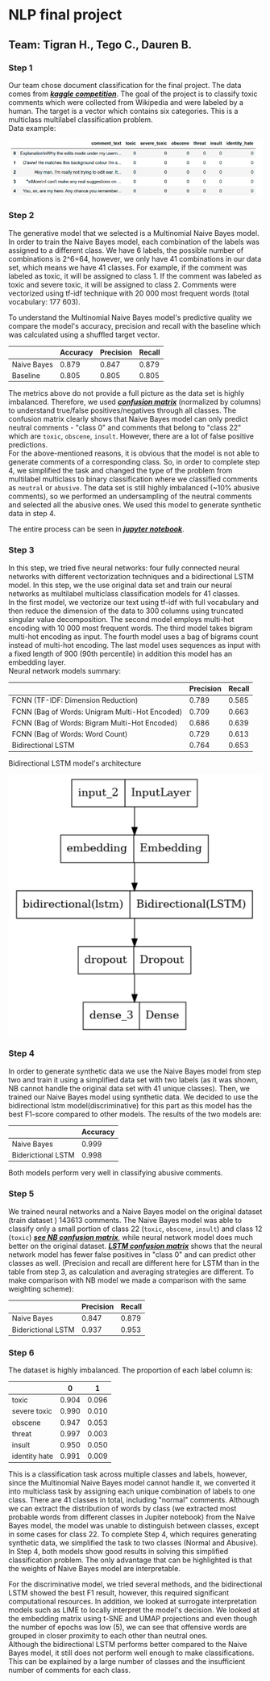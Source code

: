 # NLP final project
## Team: Tigran H., Tego C., Dauren B.

### Step 1
Our team chose document classification for the final project. The data comes from [***kaggle competition***](https://www.kaggle.com/c/jigsaw-toxic-comment-classification-challenge/data). The goal of the project is to classify toxic comments which were collected from Wikipedia and were labeled by a human. The target is a vector which contains six categories. This is a multiclass multilabel classification problem.  
Data example:

![Data example](./images/1_data_example.png) 

### Step 2
The generative model that we selected is a Multinomial Naive Bayes model. In order to train the Naive Bayes model, each combination of the labels was assigned to a different class. We have 6 labels, the possible number of combinations is 2^6=64, however, we only have 41 combinations in our data set, which means we have 41 classes. For example, if the comment was labeled as toxic, it will be assigned to class 1. If the comment was labeled as toxic and severe toxic, it will be assigned to class 2. 
Comments were vectorized using tf-idf technique with 20 000 most frequent words (total vocabulary: 177 603).  

To understand the Multinomial Naive Bayes model's predictive quality we compare the model's accuracy, precision and recall with the baseline which was calculated using a shuffled target vector.  

|   | Accuracy | Precision |Recall |
| ------------- | ------------- |------------- |------------- |
| Naive Bayes  | 0.879  | 0.847 | 0.879 |
| Baseline  | 0.805  | 0.805 | 0.805 | 

The metrics above do not provide a full picture as the data set is highly imbalanced. Therefore, we used [***confusion matrix***](./images/3_naive_b_conf_m.jpg) (normalized by columns) to understand true/false positives/negatives through all classes. The confusion matrix clearly shows that Naive Bayes model can only predict neutral comments - "class 0" and comments that belong to "class 22" which are `toxic`, `obscene`, `insult`. However, there are a lot of false positive predictions.   
For the above-mentioned reasons, it is obvious that the model is not able to generate comments of a corresponding class. So, in order to complete step 4, we simplified the task and changed the type of the problem from multilabel multiclass to binary classification where we classified comments as `neutral` or `abusive`. The data set is still highly imbalanced (~10% abusive comments), so we performed an undersampling of the neutral comments and selected all the abusive ones. We used this model to generate synthetic data in step 4.    

The entire process can be seen in [***jupyter notebook***](./notebooks/final_project.ipynb).

### Step 3
In this step, we tried five neural networks: four fully connected neural networks with different vectorization techniques and a bidirectional LSTM model. In this step, we the use original data set and train our neural networks as multilabel multiclass classification models for 41 classes.  
In the first model, we vectorize our text using tf-idf with full vocabulary and then reduce the dimension of the data to 300 columns using truncated singular value decomposition. The second model employs multi-hot encoding with 10 000 most frequent words. The third model takes bigram multi-hot encoding as input. The fourth model uses a bag of bigrams count instead of multi-hot encoding. The last model uses sequences as input with a fixed length of 900 (90th percentile) in addition this model has an embedding layer.  
Neural network models summary:

|   | Precision |Recall |
| ------------- | ------------- |------------- |
| FCNN (TF-IDF: Dimension Reduction)  |  0.789 | 0.585 |
| FCNN (Bag of Words: Unigram Multi-Hot Encoded)  |  0.709 | 0.663 |
| FCNN (Bag of Words: Bigram Multi-Hot Encoded)  |  0.686 | 0.639 |
| FCNN (Bag of Words: Word Count)  |  0.729 | 0.613 |
| Bidirectional LSTM  |  0.764 | 0.653 |

Bidirectional LSTM model's architecture

![LSTM model](./images/2_lstm_model.png)

### Step 4
In order to generate synthetic data we use the Naive Bayes model from step two and train it using a simplified data set with two labels (as it was shown, NB cannot handle the original data set with 41 unique classes). Then, we trained our Naive Bayes model using synthetic data. We decided to use the bidirectional lstm model(discriminative) for this part as this model has the best F1-score compared to other models. The results of the two models are:  

|   | Accuracy |
| ------------- | ------------- |
| Naive Bayes  |  0.999 |
| Biderictional LSTM  |  0.998 |

Both models perform very well in classifying abusive comments.

### Step 5

We trained neural networks and a Naive Bayes model on the original dataset (train dataset ) 143613 comments. The Naive Bayes model was able to classify only a small portion of class 22 (`toxic`, `obscene`, `insult`) and class 12 (`toxic`) [***see NB confusion matrix***](./images/3_naive_b_conf_m.jpg), while neural network model does much better on the original dataset. [***LSTM confusion matrix***](./images/4_lstm_conf_m.jpg) shows that the neural network model has fewer false positives in "class 0" and can predict other classes as well. (Precision and recall are different here for LSTM than in the table from step 3, as calculation and averaging strategies are different. To make comparison with NB model we made a comparison with the same weighting scheme):

|   | Precision |Recall |
| ------------- | ------------- |------------- |
| Naive Bayes  | 0.847 | 0.879 |
| Biderictional LSTM  | 0.937 | 0.953|

### Step 6

The dataset is highly imbalanced. The proportion of each label column is: 

|   | 0 | 1 |
| ------------- | ------------- |------------- |
| toxic  | 0.904 | 0.096 |
| severe toxic  | 0.990 | 0.010|
| obscene  | 0.947 | 0.053 |
| threat | 0.997 | 0.003|
| insult  | 0.950 | 0.050|
| identity hate | 0.991 | 0.009|

 This is a classification task across multiple classes and labels, however, since the Multinomial Naive Bayes model cannot handle it, we converted it into multiclass task by assigning each unique combination of labels to one class. There are 41 classes in total, including "normal" comments. Although we can extract the distribution of words by class (we extracted most probable words from different classes in Jupiter notebook) from the Naive Bayes model, the model was unable to distinguish between classes, except in some cases for class 22. To complete Step 4, which requires generating synthetic data, we simplified the task to two classes (Normal and Abusive). In Step 4, both models show good results in solving this simplified classification problem. The only advantage that can be highlighted is that the weights of Naive Bayes model are interpretable.  
 
 For the discriminative model, we tried several methods, and the bidirectional LSTM showed the best F1 result, however, this required significant computational resources. In addition, we looked at surrogate interpretation models such as LIME to locally interpret the model's decision. We looked at the embedding matrix using t-SNE and UMAP projections and even though the number of epochs was low (5), we can see that offensive words are grouped in closer proximity to each other than neutral ones.  
 Although the bidirectional LSTM performs better compared to the Naive Bayes model, it still does not perform well enough to make classifications. This can be explained by a large number of classes and the insufficient number of comments for each class.   
    
 

